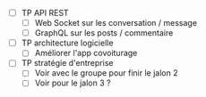 
- [ ] TP API REST
	- [ ] Web Socket sur les conversation / message
	- [ ] GraphQL sur les posts / commentaire
- [ ] TP architecture logicielle
	- [ ] Améliorer l'app covoiturage
- [ ] TP stratégie d'entreprise 
	- [ ] Voir avec le groupe pour finir le jalon 2
	- [ ] Voir pour le jalon 3 ?
